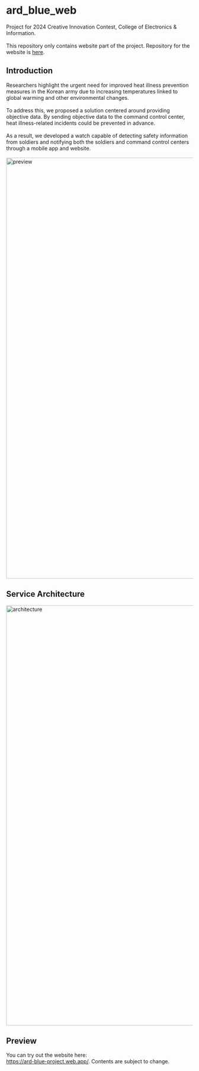 # ard_blue_web

Project for 2024 Creative Innovation Contest, College of Electronics & Information.<br>
<br>
This repository only contains website part of the project. Repository for the website is [here](https://github.com/grden/arduino-blue-app).

## Introduction

Researchers highlight the urgent need for improved heat illness prevention measures in the Korean army due to increasing temperatures linked to global warming and other environmental changes.<br>
<br>
To address this, we proposed a solution centered around providing objective data. By sending objective data to the command control center, heat illness-related incidents could be prevented in advance.<br>
<br>
As a result, we developed a watch capable of detecting safety information from soldiers and notifying both the soldiers and command control centers through a mobile app and website.<br>
<br>
<img width="1133" alt="preview" src="https://github.com/user-attachments/assets/477e5561-b2ce-4d68-9fac-f7d37b7c2d81">

## Service Architecture

<img width="1131" alt="architecture" src="https://github.com/user-attachments/assets/dd548151-e72e-48d6-9233-d8dda4983797">

## Preview

You can try out the website here:<br>
<https://ard-blue-project.web.app/>. Contents are subject to change.
